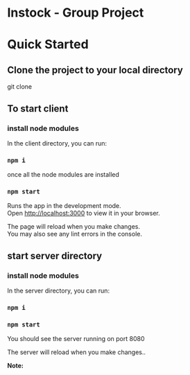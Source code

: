 # Instock - Group Project

# Quick Started

## Clone the project to your local directory

git clone <repo> <directory>

## To start client

### install node modules

In the client directory, you can run:

### `npm i`

once all the node modules are installed

### `npm start`

Runs the app in the development mode.\
Open [http://localhost:3000](http://localhost:3000) to view it in your browser.

The page will reload when you make changes.\
You may also see any lint errors in the console.

## start server directory

### install node modules

In the server directory, you can run:

### `npm i`

### `npm start`

You should see the server running on port 8080

The server will reload when you make changes..

**Note:**
